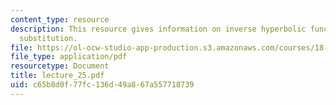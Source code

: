 ```yaml
---
content_type: resource
description: This resource gives information on inverse hyperbolic functions and inverse
  substitution.
file: https://ol-ocw-studio-app-production.s3.amazonaws.com/courses/18-01-single-variable-calculus-fall-2005/c65b8d0f77fc136d49a867a557718739_lecture_25.pdf
file_type: application/pdf
resourcetype: Document
title: lecture_25.pdf
uid: c65b8d0f-77fc-136d-49a8-67a557718739
---
```

